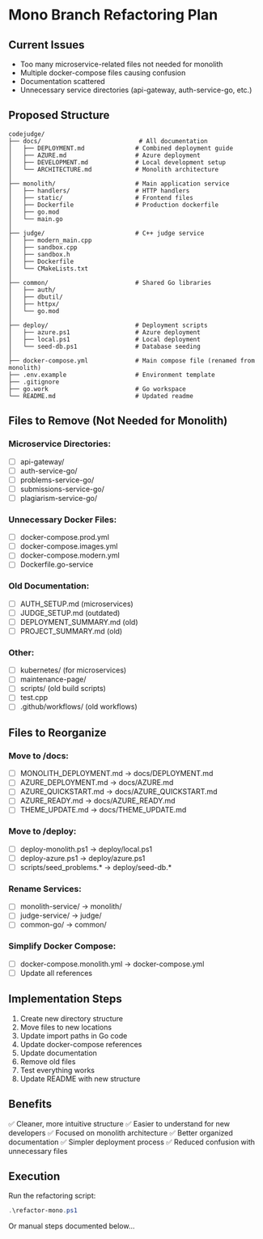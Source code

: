 # Mono Branch Refactoring Plan

## Current Issues
- Too many microservice-related files not needed for monolith
- Multiple docker-compose files causing confusion
- Documentation scattered
- Unnecessary service directories (api-gateway, auth-service-go, etc.)

## Proposed Structure

```
codejudge/
├── docs/                           # All documentation
│   ├── DEPLOYMENT.md              # Combined deployment guide
│   ├── AZURE.md                   # Azure deployment
│   ├── DEVELOPMENT.md             # Local development setup
│   └── ARCHITECTURE.md            # Monolith architecture
│
├── monolith/                      # Main application service
│   ├── handlers/                  # HTTP handlers
│   ├── static/                    # Frontend files
│   ├── Dockerfile                 # Production dockerfile
│   ├── go.mod
│   └── main.go
│
├── judge/                         # C++ judge service
│   ├── modern_main.cpp
│   ├── sandbox.cpp
│   ├── sandbox.h
│   ├── Dockerfile
│   └── CMakeLists.txt
│
├── common/                        # Shared Go libraries
│   ├── auth/
│   ├── dbutil/
│   ├── httpx/
│   └── go.mod
│
├── deploy/                        # Deployment scripts
│   ├── azure.ps1                  # Azure deployment
│   ├── local.ps1                  # Local deployment
│   └── seed-db.ps1                # Database seeding
│
├── docker-compose.yml             # Main compose file (renamed from monolith)
├── .env.example                   # Environment template
├── .gitignore
├── go.work                        # Go workspace
└── README.md                      # Updated readme

```

## Files to Remove (Not Needed for Monolith)

### Microservice Directories:
- [ ] api-gateway/
- [ ] auth-service-go/
- [ ] problems-service-go/
- [ ] submissions-service-go/
- [ ] plagiarism-service-go/

### Unnecessary Docker Files:
- [ ] docker-compose.prod.yml
- [ ] docker-compose.images.yml
- [ ] docker-compose.modern.yml
- [ ] Dockerfile.go-service

### Old Documentation:
- [ ] AUTH_SETUP.md (microservices)
- [ ] JUDGE_SETUP.md (outdated)
- [ ] DEPLOYMENT_SUMMARY.md (old)
- [ ] PROJECT_SUMMARY.md (old)

### Other:
- [ ] kubernetes/ (for microservices)
- [ ] maintenance-page/
- [ ] scripts/ (old build scripts)
- [ ] test.cpp
- [ ] .github/workflows/ (old workflows)

## Files to Reorganize

### Move to /docs:
- [ ] MONOLITH_DEPLOYMENT.md → docs/DEPLOYMENT.md
- [ ] AZURE_DEPLOYMENT.md → docs/AZURE.md
- [ ] AZURE_QUICKSTART.md → docs/AZURE_QUICKSTART.md
- [ ] AZURE_READY.md → docs/AZURE_READY.md
- [ ] THEME_UPDATE.md → docs/THEME_UPDATE.md

### Move to /deploy:
- [ ] deploy-monolith.ps1 → deploy/local.ps1
- [ ] deploy-azure.ps1 → deploy/azure.ps1
- [ ] scripts/seed_problems.* → deploy/seed-db.*

### Rename Services:
- [ ] monolith-service/ → monolith/
- [ ] judge-service/ → judge/
- [ ] common-go/ → common/

### Simplify Docker Compose:
- [ ] docker-compose.monolith.yml → docker-compose.yml
- [ ] Update all references

## Implementation Steps

1. Create new directory structure
2. Move files to new locations
3. Update import paths in Go code
4. Update docker-compose references
5. Update documentation
6. Remove old files
7. Test everything works
8. Update README with new structure

## Benefits

✅ Cleaner, more intuitive structure
✅ Easier to understand for new developers
✅ Focused on monolith architecture
✅ Better organized documentation
✅ Simpler deployment process
✅ Reduced confusion with unnecessary files

## Execution

Run the refactoring script:
```powershell
.\refactor-mono.ps1
```

Or manual steps documented below...
